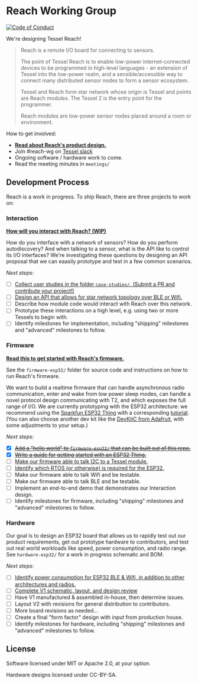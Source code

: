 # Reach Working Group

[![Code of Conduct](https://img.shields.io/badge/%E2%9D%A4-code%20of%20conduct-blue.svg?style=flat)](https://github.com/tessel/project/blob/master/CONDUCT.md)

We're designing Tessel Reach!

> Reach is a remote I/O board for connecting to sensors.
>
> The point of Tessel Reach is to enable low-power internet-connected devices to be programmed in high-level languages - an extension of Tessel into the low-power realm, and a sensible/accessible way to connect many distributed sensor nodes to form a sensor ecosystem.
>
> Tessel and Reach form star network whose origin is Tessel and points are Reach modules. The Tessel 2 is the entry point for the programmer.
>
> Reach modules are low-power sensor nodes placed around a room or environment.

How to get involved:

* **[Read about Reach's product design.](https://github.com/tessel/reach-wg/issues/12)**
* Join #reach-wg on [Tessel slack](//tessel.io/slack)
* Ongoing software / hardware work to come.
* Read the meeting minutes in `meetings/`

## Development Process

Reach is a work in progress. To ship Reach, there are three projects to work on:

### Interaction

**[How will you interact with Reach? (WIP)](https://github.com/tessel/reach-wg/blob/master/INTERACTION.md)** 

How do you interface with a network of sensors? How do you perform autodiscovery? And when talking to a sensor, what is the API like to control its I/O interfaces? We're investigating these questions by designing an API proposal that we can eaasily prototype and test in a few common scenarios.

*Next steps:*

* [ ] [Collect user studies in the folder `case-studies/`. (Submit a PR and contribute your project!)](https://github.com/tessel/reach-wg/issues/11)
* [ ] [Design an API that allows for star network topology over BLE or Wifi.](https://github.com/tessel/reach-wg/issues/13)
* [ ] Describe how module code would interact with Reach over this network.
* [ ] Prototype these interactions on a high level, e.g. using two or more Tessels to begin with.
* [ ] Identify milestones for implementation, including "shipping" milestones and "advanced" milestones to follow.

### Firmware

**[Read this to get started with Reach's firmware.](https://github.com/tessel/reach-wg/blob/master/firmware-esp32/README.md)**

See the `firmware-esp32/` folder for source code and instructions on how to run Reach's firmware.

We want to build a realtime firmware that can handle asynchronous radio communication, enter and wake from low power sleep modes, can handle a novel protocol design communicating with T2, and which exposes the full range of I/O. We are currently prototyping with the ESP32 architecture: we recommend using the [Sparkfun ESP32 Thing](https://www.sparkfun.com/products/13907) with a corresponding [tutorial](https://learn.sparkfun.com/tutorials/esp32-thing-hookup-guide). (You can also choose another dev kit like the [DevKitC from Adafruit](https://www.adafruit.com/products/3269), with some adjustments to your setup.)

*Next steps:*

* [x] <s>[Add a "hello world" to `firmware-esp32/` that can be built out of this repo.](https://github.com/tessel/reach-wg/issues/14)</s>
* [x] <s>[Write a guide for getting started with an ESP32 Thing.](https://github.com/tessel/reach-wg/issues/17)</s>
* [ ] [Make our firmware able to talk I2C to a Tessel module.](https://github.com/tessel/reach-wg/issues/18)
* [ ] [Identify which RTOS (or otherwise) is required for the ESP32.](https://github.com/tessel/reach-wg/issues/20)
* [ ] Make our firmware able to talk Wifi and be testable.
* [ ] Make our firmware able to talk BLE and be testable.
* [ ] Implement an end-to-end demo that demonstrates our Interaction design.
* [ ] Identify milestones for firmware, including "shipping" milestones and "advanced" milestones to follow.

### Hardware

Our goal is to design an ESP32 board that allows us to rapidly test out our product requirements, get out prototype hardware to contributors, and test out real world workloads like speed, power consumption, and radio range. See `hardware-esp32/` for a work in progress schematic and BOM.

*Next steps:*

* [ ] [Identify power consumption for ESP32 BLE & Wifi, in addition to other architectures and radios.](https://github.com/tessel/reach-wg/issues/15)
* [ ] [Complete V1 schematic, layout, and design review](https://github.com/tessel/reach-wg/issues/16)
* [ ] Have V1 manufactured & assembled in-house, then determine issues.
* [ ] Layout V2 with revisions for general distribution to contributors.
* [ ] More board revisions as needed...
* [ ] Create a final "form factor" design with input from production house.
* [ ] Identify milestones for hardware, including "shipping" milestones and "advanced" milestones to follow.

## License

Software licensed under MIT or Apache 2.0, at your option.

Hardware designs licensed under CC-BY-SA.
